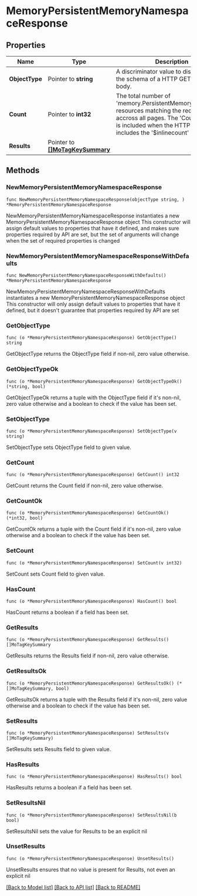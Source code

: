# MemoryPersistentMemoryNamespaceResponse

## Properties

Name | Type | Description | Notes
------------ | ------------- | ------------- | -------------
**ObjectType** | Pointer to **string** | A discriminator value to disambiguate the schema of a HTTP GET response body. | 
**Count** | Pointer to **int32** | The total number of &#39;memory.PersistentMemoryNamespace&#39; resources matching the request, accross all pages. The &#39;Count&#39; attribute is included when the HTTP GET request includes the &#39;$inlinecount&#39; parameter. | [optional] 
**Results** | Pointer to [**[]MoTagKeySummary**](mo.TagKeySummary.md) |  | [optional] 

## Methods

### NewMemoryPersistentMemoryNamespaceResponse

`func NewMemoryPersistentMemoryNamespaceResponse(objectType string, ) *MemoryPersistentMemoryNamespaceResponse`

NewMemoryPersistentMemoryNamespaceResponse instantiates a new MemoryPersistentMemoryNamespaceResponse object
This constructor will assign default values to properties that have it defined,
and makes sure properties required by API are set, but the set of arguments
will change when the set of required properties is changed

### NewMemoryPersistentMemoryNamespaceResponseWithDefaults

`func NewMemoryPersistentMemoryNamespaceResponseWithDefaults() *MemoryPersistentMemoryNamespaceResponse`

NewMemoryPersistentMemoryNamespaceResponseWithDefaults instantiates a new MemoryPersistentMemoryNamespaceResponse object
This constructor will only assign default values to properties that have it defined,
but it doesn't guarantee that properties required by API are set

### GetObjectType

`func (o *MemoryPersistentMemoryNamespaceResponse) GetObjectType() string`

GetObjectType returns the ObjectType field if non-nil, zero value otherwise.

### GetObjectTypeOk

`func (o *MemoryPersistentMemoryNamespaceResponse) GetObjectTypeOk() (*string, bool)`

GetObjectTypeOk returns a tuple with the ObjectType field if it's non-nil, zero value otherwise
and a boolean to check if the value has been set.

### SetObjectType

`func (o *MemoryPersistentMemoryNamespaceResponse) SetObjectType(v string)`

SetObjectType sets ObjectType field to given value.


### GetCount

`func (o *MemoryPersistentMemoryNamespaceResponse) GetCount() int32`

GetCount returns the Count field if non-nil, zero value otherwise.

### GetCountOk

`func (o *MemoryPersistentMemoryNamespaceResponse) GetCountOk() (*int32, bool)`

GetCountOk returns a tuple with the Count field if it's non-nil, zero value otherwise
and a boolean to check if the value has been set.

### SetCount

`func (o *MemoryPersistentMemoryNamespaceResponse) SetCount(v int32)`

SetCount sets Count field to given value.

### HasCount

`func (o *MemoryPersistentMemoryNamespaceResponse) HasCount() bool`

HasCount returns a boolean if a field has been set.

### GetResults

`func (o *MemoryPersistentMemoryNamespaceResponse) GetResults() []MoTagKeySummary`

GetResults returns the Results field if non-nil, zero value otherwise.

### GetResultsOk

`func (o *MemoryPersistentMemoryNamespaceResponse) GetResultsOk() (*[]MoTagKeySummary, bool)`

GetResultsOk returns a tuple with the Results field if it's non-nil, zero value otherwise
and a boolean to check if the value has been set.

### SetResults

`func (o *MemoryPersistentMemoryNamespaceResponse) SetResults(v []MoTagKeySummary)`

SetResults sets Results field to given value.

### HasResults

`func (o *MemoryPersistentMemoryNamespaceResponse) HasResults() bool`

HasResults returns a boolean if a field has been set.

### SetResultsNil

`func (o *MemoryPersistentMemoryNamespaceResponse) SetResultsNil(b bool)`

 SetResultsNil sets the value for Results to be an explicit nil

### UnsetResults
`func (o *MemoryPersistentMemoryNamespaceResponse) UnsetResults()`

UnsetResults ensures that no value is present for Results, not even an explicit nil

[[Back to Model list]](../README.md#documentation-for-models) [[Back to API list]](../README.md#documentation-for-api-endpoints) [[Back to README]](../README.md)


